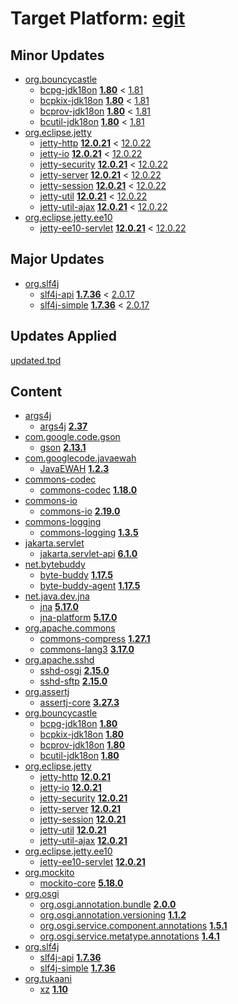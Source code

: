 # Target Platform: [egit](https://raw.githubusercontent.com/eclipse-egit/egit/master/org.eclipse.egit.target/maven/dependencies.tpd)

## Minor Updates
 - [org.bouncycastle](https://repo.maven.apache.org/maven2/org/bouncycastle/)
    - [bcpg-jdk18on](https://repo.maven.apache.org/maven2/org/bouncycastle/bcpg-jdk18on/) **[1.80](https://repo.maven.apache.org/maven2/org/bouncycastle/bcpg-jdk18on/1.80)** < [1.81](https://repo.maven.apache.org/maven2/org/bouncycastle/bcpg-jdk18on/1.81/)
    - [bcpkix-jdk18on](https://repo.maven.apache.org/maven2/org/bouncycastle/bcpkix-jdk18on/) **[1.80](https://repo.maven.apache.org/maven2/org/bouncycastle/bcpkix-jdk18on/1.80)** < [1.81](https://repo.maven.apache.org/maven2/org/bouncycastle/bcpkix-jdk18on/1.81/)
    - [bcprov-jdk18on](https://repo.maven.apache.org/maven2/org/bouncycastle/bcprov-jdk18on/) **[1.80](https://repo.maven.apache.org/maven2/org/bouncycastle/bcprov-jdk18on/1.80)** < [1.81](https://repo.maven.apache.org/maven2/org/bouncycastle/bcprov-jdk18on/1.81/)
    - [bcutil-jdk18on](https://repo.maven.apache.org/maven2/org/bouncycastle/bcutil-jdk18on/) **[1.80](https://repo.maven.apache.org/maven2/org/bouncycastle/bcutil-jdk18on/1.80)** < [1.81](https://repo.maven.apache.org/maven2/org/bouncycastle/bcutil-jdk18on/1.81/)
 - [org.eclipse.jetty](https://repo.maven.apache.org/maven2/org/eclipse/jetty/)
    - [jetty-http](https://repo.maven.apache.org/maven2/org/eclipse/jetty/jetty-http/) **[12.0.21](https://repo.maven.apache.org/maven2/org/eclipse/jetty/jetty-http/12.0.21)** < [12.0.22](https://repo.maven.apache.org/maven2/org/eclipse/jetty/jetty-http/12.0.22/)
    - [jetty-io](https://repo.maven.apache.org/maven2/org/eclipse/jetty/jetty-io/) **[12.0.21](https://repo.maven.apache.org/maven2/org/eclipse/jetty/jetty-io/12.0.21)** < [12.0.22](https://repo.maven.apache.org/maven2/org/eclipse/jetty/jetty-io/12.0.22/)
    - [jetty-security](https://repo.maven.apache.org/maven2/org/eclipse/jetty/jetty-security/) **[12.0.21](https://repo.maven.apache.org/maven2/org/eclipse/jetty/jetty-security/12.0.21)** < [12.0.22](https://repo.maven.apache.org/maven2/org/eclipse/jetty/jetty-security/12.0.22/)
    - [jetty-server](https://repo.maven.apache.org/maven2/org/eclipse/jetty/jetty-server/) **[12.0.21](https://repo.maven.apache.org/maven2/org/eclipse/jetty/jetty-server/12.0.21)** < [12.0.22](https://repo.maven.apache.org/maven2/org/eclipse/jetty/jetty-server/12.0.22/)
    - [jetty-session](https://repo.maven.apache.org/maven2/org/eclipse/jetty/jetty-session/) **[12.0.21](https://repo.maven.apache.org/maven2/org/eclipse/jetty/jetty-session/12.0.21)** < [12.0.22](https://repo.maven.apache.org/maven2/org/eclipse/jetty/jetty-session/12.0.22/)
    - [jetty-util](https://repo.maven.apache.org/maven2/org/eclipse/jetty/jetty-util/) **[12.0.21](https://repo.maven.apache.org/maven2/org/eclipse/jetty/jetty-util/12.0.21)** < [12.0.22](https://repo.maven.apache.org/maven2/org/eclipse/jetty/jetty-util/12.0.22/)
    - [jetty-util-ajax](https://repo.maven.apache.org/maven2/org/eclipse/jetty/jetty-util-ajax/) **[12.0.21](https://repo.maven.apache.org/maven2/org/eclipse/jetty/jetty-util-ajax/12.0.21)** < [12.0.22](https://repo.maven.apache.org/maven2/org/eclipse/jetty/jetty-util-ajax/12.0.22/)
 - [org.eclipse.jetty.ee10](https://repo.maven.apache.org/maven2/org/eclipse/jetty/ee10/)
    - [jetty-ee10-servlet](https://repo.maven.apache.org/maven2/org/eclipse/jetty/ee10/jetty-ee10-servlet/) **[12.0.21](https://repo.maven.apache.org/maven2/org/eclipse/jetty/ee10/jetty-ee10-servlet/12.0.21)** < [12.0.22](https://repo.maven.apache.org/maven2/org/eclipse/jetty/ee10/jetty-ee10-servlet/12.0.22/)

## Major Updates
 - [org.slf4j](https://repo.maven.apache.org/maven2/org/slf4j/)
    - [slf4j-api](https://repo.maven.apache.org/maven2/org/slf4j/slf4j-api/) **[1.7.36](https://repo.maven.apache.org/maven2/org/slf4j/slf4j-api/1.7.36)** < [2.0.17](https://repo.maven.apache.org/maven2/org/slf4j/slf4j-api/2.0.17/)
    - [slf4j-simple](https://repo.maven.apache.org/maven2/org/slf4j/slf4j-simple/) **[1.7.36](https://repo.maven.apache.org/maven2/org/slf4j/slf4j-simple/1.7.36)** < [2.0.17](https://repo.maven.apache.org/maven2/org/slf4j/slf4j-simple/2.0.17/)

## Updates Applied
[updated.tpd](updated.tpd)

## Content
 - [args4j](https://repo.maven.apache.org/maven2/args4j/)
    - [args4j](https://repo.maven.apache.org/maven2/args4j/args4j/) **[2.37](https://repo.maven.apache.org/maven2/args4j/args4j/2.37)**
 - [com.google.code.gson](https://repo.maven.apache.org/maven2/com/google/code/gson/)
    - [gson](https://repo.maven.apache.org/maven2/com/google/code/gson/gson/) **[2.13.1](https://repo.maven.apache.org/maven2/com/google/code/gson/gson/2.13.1)**
 - [com.googlecode.javaewah](https://repo.maven.apache.org/maven2/com/googlecode/javaewah/)
    - [JavaEWAH](https://repo.maven.apache.org/maven2/com/googlecode/javaewah/JavaEWAH/) **[1.2.3](https://repo.maven.apache.org/maven2/com/googlecode/javaewah/JavaEWAH/1.2.3)**
 - [commons-codec](https://repo.maven.apache.org/maven2/commons-codec/)
    - [commons-codec](https://repo.maven.apache.org/maven2/commons-codec/commons-codec/) **[1.18.0](https://repo.maven.apache.org/maven2/commons-codec/commons-codec/1.18.0)**
 - [commons-io](https://repo.maven.apache.org/maven2/commons-io/)
    - [commons-io](https://repo.maven.apache.org/maven2/commons-io/commons-io/) **[2.19.0](https://repo.maven.apache.org/maven2/commons-io/commons-io/2.19.0)**
 - [commons-logging](https://repo.maven.apache.org/maven2/commons-logging/)
    - [commons-logging](https://repo.maven.apache.org/maven2/commons-logging/commons-logging/) **[1.3.5](https://repo.maven.apache.org/maven2/commons-logging/commons-logging/1.3.5)**
 - [jakarta.servlet](https://repo.maven.apache.org/maven2/jakarta/servlet/)
    - [jakarta.servlet-api](https://repo.maven.apache.org/maven2/jakarta/servlet/jakarta.servlet-api/) **[6.1.0](https://repo.maven.apache.org/maven2/jakarta/servlet/jakarta.servlet-api/6.1.0)**
 - [net.bytebuddy](https://repo.maven.apache.org/maven2/net/bytebuddy/)
    - [byte-buddy](https://repo.maven.apache.org/maven2/net/bytebuddy/byte-buddy/) **[1.17.5](https://repo.maven.apache.org/maven2/net/bytebuddy/byte-buddy/1.17.5)**
    - [byte-buddy-agent](https://repo.maven.apache.org/maven2/net/bytebuddy/byte-buddy-agent/) **[1.17.5](https://repo.maven.apache.org/maven2/net/bytebuddy/byte-buddy-agent/1.17.5)**
 - [net.java.dev.jna](https://repo.maven.apache.org/maven2/net/java/dev/jna/)
    - [jna](https://repo.maven.apache.org/maven2/net/java/dev/jna/jna/) **[5.17.0](https://repo.maven.apache.org/maven2/net/java/dev/jna/jna/5.17.0)**
    - [jna-platform](https://repo.maven.apache.org/maven2/net/java/dev/jna/jna-platform/) **[5.17.0](https://repo.maven.apache.org/maven2/net/java/dev/jna/jna-platform/5.17.0)**
 - [org.apache.commons](https://repo.maven.apache.org/maven2/org/apache/commons/)
    - [commons-compress](https://repo.maven.apache.org/maven2/org/apache/commons/commons-compress/) **[1.27.1](https://repo.maven.apache.org/maven2/org/apache/commons/commons-compress/1.27.1)**
    - [commons-lang3](https://repo.maven.apache.org/maven2/org/apache/commons/commons-lang3/) **[3.17.0](https://repo.maven.apache.org/maven2/org/apache/commons/commons-lang3/3.17.0)**
 - [org.apache.sshd](https://repo.maven.apache.org/maven2/org/apache/sshd/)
    - [sshd-osgi](https://repo.maven.apache.org/maven2/org/apache/sshd/sshd-osgi/) **[2.15.0](https://repo.maven.apache.org/maven2/org/apache/sshd/sshd-osgi/2.15.0)**
    - [sshd-sftp](https://repo.maven.apache.org/maven2/org/apache/sshd/sshd-sftp/) **[2.15.0](https://repo.maven.apache.org/maven2/org/apache/sshd/sshd-sftp/2.15.0)**
 - [org.assertj](https://repo.maven.apache.org/maven2/org/assertj/)
    - [assertj-core](https://repo.maven.apache.org/maven2/org/assertj/assertj-core/) **[3.27.3](https://repo.maven.apache.org/maven2/org/assertj/assertj-core/3.27.3)**
 - [org.bouncycastle](https://repo.maven.apache.org/maven2/org/bouncycastle/)
    - [bcpg-jdk18on](https://repo.maven.apache.org/maven2/org/bouncycastle/bcpg-jdk18on/) **[1.80](https://repo.maven.apache.org/maven2/org/bouncycastle/bcpg-jdk18on/1.80)**
    - [bcpkix-jdk18on](https://repo.maven.apache.org/maven2/org/bouncycastle/bcpkix-jdk18on/) **[1.80](https://repo.maven.apache.org/maven2/org/bouncycastle/bcpkix-jdk18on/1.80)**
    - [bcprov-jdk18on](https://repo.maven.apache.org/maven2/org/bouncycastle/bcprov-jdk18on/) **[1.80](https://repo.maven.apache.org/maven2/org/bouncycastle/bcprov-jdk18on/1.80)**
    - [bcutil-jdk18on](https://repo.maven.apache.org/maven2/org/bouncycastle/bcutil-jdk18on/) **[1.80](https://repo.maven.apache.org/maven2/org/bouncycastle/bcutil-jdk18on/1.80)**
 - [org.eclipse.jetty](https://repo.maven.apache.org/maven2/org/eclipse/jetty/)
    - [jetty-http](https://repo.maven.apache.org/maven2/org/eclipse/jetty/jetty-http/) **[12.0.21](https://repo.maven.apache.org/maven2/org/eclipse/jetty/jetty-http/12.0.21)**
    - [jetty-io](https://repo.maven.apache.org/maven2/org/eclipse/jetty/jetty-io/) **[12.0.21](https://repo.maven.apache.org/maven2/org/eclipse/jetty/jetty-io/12.0.21)**
    - [jetty-security](https://repo.maven.apache.org/maven2/org/eclipse/jetty/jetty-security/) **[12.0.21](https://repo.maven.apache.org/maven2/org/eclipse/jetty/jetty-security/12.0.21)**
    - [jetty-server](https://repo.maven.apache.org/maven2/org/eclipse/jetty/jetty-server/) **[12.0.21](https://repo.maven.apache.org/maven2/org/eclipse/jetty/jetty-server/12.0.21)**
    - [jetty-session](https://repo.maven.apache.org/maven2/org/eclipse/jetty/jetty-session/) **[12.0.21](https://repo.maven.apache.org/maven2/org/eclipse/jetty/jetty-session/12.0.21)**
    - [jetty-util](https://repo.maven.apache.org/maven2/org/eclipse/jetty/jetty-util/) **[12.0.21](https://repo.maven.apache.org/maven2/org/eclipse/jetty/jetty-util/12.0.21)**
    - [jetty-util-ajax](https://repo.maven.apache.org/maven2/org/eclipse/jetty/jetty-util-ajax/) **[12.0.21](https://repo.maven.apache.org/maven2/org/eclipse/jetty/jetty-util-ajax/12.0.21)**
 - [org.eclipse.jetty.ee10](https://repo.maven.apache.org/maven2/org/eclipse/jetty/ee10/)
    - [jetty-ee10-servlet](https://repo.maven.apache.org/maven2/org/eclipse/jetty/ee10/jetty-ee10-servlet/) **[12.0.21](https://repo.maven.apache.org/maven2/org/eclipse/jetty/ee10/jetty-ee10-servlet/12.0.21)**
 - [org.mockito](https://repo.maven.apache.org/maven2/org/mockito/)
    - [mockito-core](https://repo.maven.apache.org/maven2/org/mockito/mockito-core/) **[5.18.0](https://repo.maven.apache.org/maven2/org/mockito/mockito-core/5.18.0)**
 - [org.osgi](https://repo.maven.apache.org/maven2/org/osgi/)
    - [org.osgi.annotation.bundle](https://repo.maven.apache.org/maven2/org/osgi/org.osgi.annotation.bundle/) **[2.0.0](https://repo.maven.apache.org/maven2/org/osgi/org.osgi.annotation.bundle/2.0.0)**
    - [org.osgi.annotation.versioning](https://repo.maven.apache.org/maven2/org/osgi/org.osgi.annotation.versioning/) **[1.1.2](https://repo.maven.apache.org/maven2/org/osgi/org.osgi.annotation.versioning/1.1.2)**
    - [org.osgi.service.component.annotations](https://repo.maven.apache.org/maven2/org/osgi/org.osgi.service.component.annotations/) **[1.5.1](https://repo.maven.apache.org/maven2/org/osgi/org.osgi.service.component.annotations/1.5.1)**
    - [org.osgi.service.metatype.annotations](https://repo.maven.apache.org/maven2/org/osgi/org.osgi.service.metatype.annotations/) **[1.4.1](https://repo.maven.apache.org/maven2/org/osgi/org.osgi.service.metatype.annotations/1.4.1)**
 - [org.slf4j](https://repo.maven.apache.org/maven2/org/slf4j/)
    - [slf4j-api](https://repo.maven.apache.org/maven2/org/slf4j/slf4j-api/) **[1.7.36](https://repo.maven.apache.org/maven2/org/slf4j/slf4j-api/1.7.36)**
    - [slf4j-simple](https://repo.maven.apache.org/maven2/org/slf4j/slf4j-simple/) **[1.7.36](https://repo.maven.apache.org/maven2/org/slf4j/slf4j-simple/1.7.36)**
 - [org.tukaani](https://repo.maven.apache.org/maven2/org/tukaani/)
    - [xz](https://repo.maven.apache.org/maven2/org/tukaani/xz/) **[1.10](https://repo.maven.apache.org/maven2/org/tukaani/xz/1.10)**
